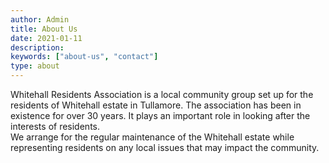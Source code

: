 ```yaml
---
author: Admin
title: About Us
date: 2021-01-11
description:
keywords: ["about-us", "contact"]
type: about
---
```


Whitehall Residents Association is a local community group set up for the residents of Whitehall estate in Tullamore.
The association has been in existence for over 30 years. 
It plays an important role in looking after the interests of residents.  
We arrange for the regular maintenance of the Whitehall estate while representing residents on any local issues that may impact the community.